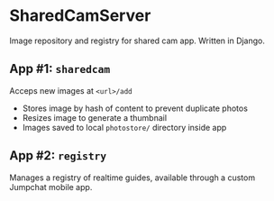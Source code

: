# SharedCamServer
Image repository and registry for shared cam app. Written in Django.

## App #1: `sharedcam`
Acceps new images at `<url>/add`
- Stores image by hash of content to prevent duplicate photos
- Resizes image to generate a thumbnail
- Images saved to local `photostore/` directory inside app

## App #2: `registry`
Manages a registry of realtime guides, available through a custom Jumpchat mobile app.
